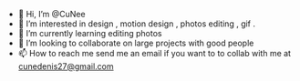 - 👋 Hi, I’m @CuNee
- 👀 I’m interested in design , motion design , photos editing , gif .
- 🌱 I’m currently learning editing photos
- 💞️ I’m looking to collaborate on large projects with good people
- 📫 How to reach me send me an email if you want to to collab with me at cunedenis27@gmail.com

<!---
CuNee/CuNee is a ✨ special ✨ repository because its `README.md` (this file) appears on your GitHub profile.
You can click the Preview link to take a look at your changes.
--->
